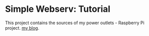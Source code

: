# Simple Webserv: Tutorial

This project contains the sources of my power outlets - Raspberry Pi project. [my blog](http://tech.feedyourhead.at/content/controlling-power-outlets-using-the-rapberry-pi). 

